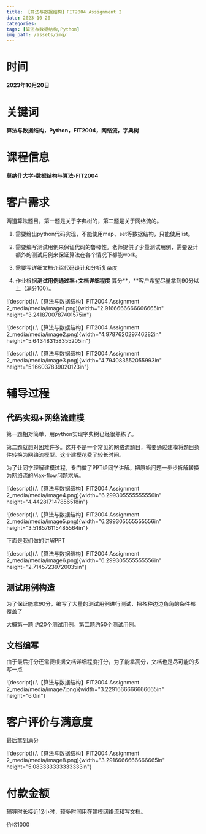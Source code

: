 ```yaml
---
title: 【算法与数据结构】FIT2004 Assignment 2
date: 2023-10-20
categories:
tags: [算法与数据结构,Python]  
img_path: /assets/img/
---
```


时间
====

**2023年10月20日**

关键词
======

**算法与数据结构，Python，FIT2004，网络流，字典树**

课程信息
========

**莫纳什大学-数据结构与算法-FIT2004**

客户需求
========

两道算法题目，第一题是关于字典树的，第二题是关于网络流的。

1.  需要给出python代码实现，不能使用map、set等数据结构，只能使用list。

2.  需要编写测试用例来保证代码的鲁棒性。老师提供了少量测试用例，需要设计额外的测试用例来保证算法在各个情况下都能work。

3.  需要写详细文档介绍代码设计和分析复杂度

4.  作业根据**测试用例通过率**+**文档详细程度**
    算分**，**客户希望尽量拿到90分以上（满分100）。

![descript](.\【算法与数据结构】FIT2004 Assignment 2_media/media/image1.png){width="2.9166666666666665in"
height="3.2418700787401575in"}

![descript](.\【算法与数据结构】FIT2004 Assignment 2_media/media/image2.png){width="4.978762029746282in"
height="5.643483158355205in"}

![descript](.\【算法与数据结构】FIT2004 Assignment 2_media/media/image3.png){width="4.794083552055993in"
height="5.166037839020123in"}

辅导过程
========

代码实现+网络流建模
-------------------

第一题相对简单，用python实现字典树已经很熟练了。

第二题就想对困难许多。这并不是一个常见的网络流题目，需要通过建模将题目条件转换为网络流模型。这个建模花费了较长时间。

为了让同学理解建模过程，专门做了PPT给同学讲解。把原始问题一步步拆解转换为网络流的Max-flow问题求解。

![descript](.\【算法与数据结构】FIT2004 Assignment 2_media/media/image4.png){width="6.299305555555556in"
height="4.442817147856518in"}

![descript](.\【算法与数据结构】FIT2004 Assignment 2_media/media/image5.png){width="6.299305555555556in"
height="3.518576115485564in"}

下面是我们做的讲解PPT

![descript](.\【算法与数据结构】FIT2004 Assignment 2_media/media/image6.png){width="6.299305555555556in"
height="2.71457239720035in"}

测试用例构造
------------

为了保证能拿90分，编写了大量的测试用例进行测试，把各种边边角角的条件都覆盖了

大概第一题 约20个测试用例，第二题约50个测试用例。

文档编写
--------

由于最后打分还需要根据文档详细程度打分，为了能拿高分，文档也是尽可能的多写一点

![descript](.\【算法与数据结构】FIT2004 Assignment 2_media/media/image7.png){width="3.2291666666666665in"
height="6.0in"}

客户评价与满意度
================

最后拿到满分

![descript](.\【算法与数据结构】FIT2004 Assignment 2_media/media/image8.png){width="3.2916666666666665in"
height="5.083333333333333in"}

付款金额
========

辅导时长接近12小时，较多时间用在建模网络流和写文档。

价格1000
